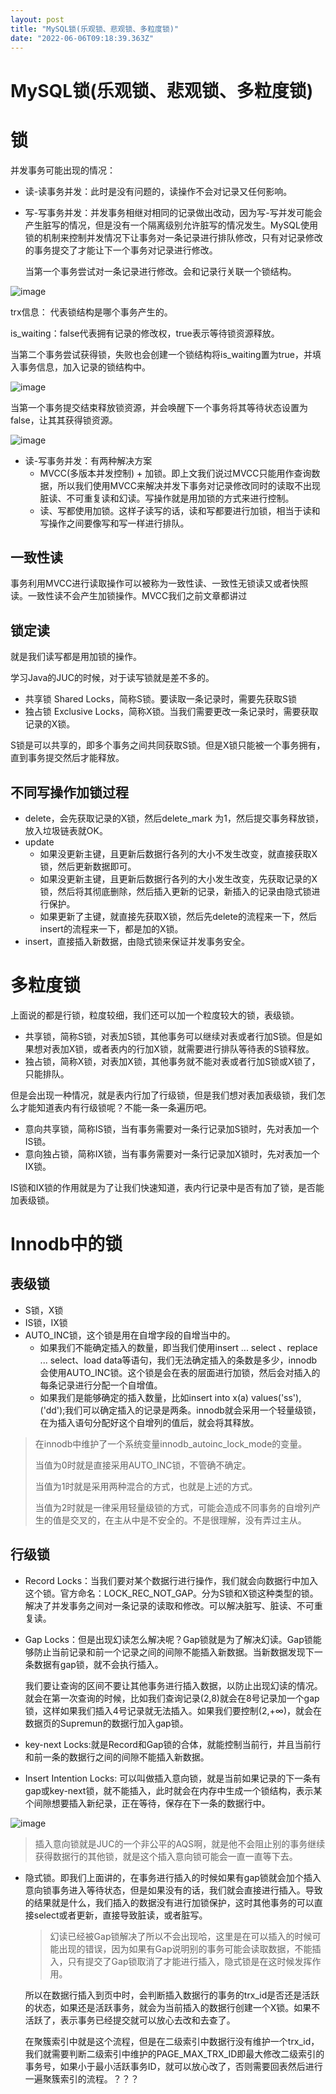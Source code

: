 ```yaml
---
layout: post
title: "MySQL锁(乐观锁、悲观锁、多粒度锁)"
date: "2022-06-06T09:18:39.363Z"
---
```

MySQL锁(乐观锁、悲观锁、多粒度锁)
====================

锁
=

并发事务可能出现的情况：

*   读-读事务并发：此时是没有问题的，读操作不会对记录又任何影响。
    
*   写-写事务并发：并发事务相继对相同的记录做出改动，因为写-写并发可能会产生脏写的情况，但是没有一个隔离级别允许脏写的情况发生。MySQL使用锁的机制来控制并发情况下让事务对一条记录进行排队修改，只有对记录修改的事务提交了才能让下一个事务对记录进行修改。
    
    当第一个事务尝试对一条记录进行修改。会和记录行关联一个锁结构。
    

![image](https://img2022.cnblogs.com/blog/2254995/202206/2254995-20220606094522635-548786765.png)

trx信息： 代表锁结构是哪个事务产生的。

is\_waiting：false代表拥有记录的修改权，true表示等待锁资源释放。

​ 当第二个事务尝试获得锁，失败也会创建一个锁结构将is\_waiting置为true，并填入事务信息，加入记录的锁结构中。

![image](https://img2022.cnblogs.com/blog/2254995/202206/2254995-20220606094526006-401376896.png)

​ 当第一个事务提交结束释放锁资源，并会唤醒下一个事务将其等待状态设置为false，让其其获得锁资源。

![image](https://img2022.cnblogs.com/blog/2254995/202206/2254995-20220606094530874-40562465.png)

*   读-写事务并发：有两种解决方案
    *   MVCC(多版本并发控制) + 加锁。即上文我们说过MVCC只能用作查询数据，所以我们使用MVCC来解决并发下事务对记录修改同时的读取不出现脏读、不可重复读和幻读。写操作就是用加锁的方式来进行控制。
    *   读、写都使用加锁。这样子读写的话，读和写都要进行加锁，相当于读和写操作之间要像写和写一样进行排队。

一致性读
----

事务利用MVCC进行读取操作可以被称为一致性读、一致性无锁读又或者快照读。一致性读不会产生加锁操作。MVCC我们之前文章都讲过

锁定读
---

就是我们读写都是用加锁的操作。

学习Java的JUC的时候，对于读写锁就是差不多的。

*   共享锁 Shared Locks，简称S锁。要读取一条记录时，需要先获取S锁
*   独占锁 Exclusive Locks，简称X锁。当我们需要更改一条记录时，需要获取记录的X锁。

S锁是可以共享的，即多个事务之间共同获取S锁。但是X锁只能被一个事务拥有，直到事务提交然后才能释放。

不同写操作加锁过程
---------

*   delete，会先获取记录的X锁，然后delete\_mark 为1，然后提交事务释放锁，放入垃圾链表就OK。
*   update
    *   如果没更新主键，且更新后数据行各列的大小不发生改变，就直接获取X锁，然后更新数据即可。
    *   如果没更新主键，且更新后数据行各列的大小发生改变，先获取记录的X锁，然后将其彻底删除，然后插入更新的记录，新插入的记录由隐式锁进行保护。
    *   如果更新了主键，就直接先获取X锁，然后先delete的流程来一下，然后insert的流程来一下，都是加的X锁。
*   insert，直接插入新数据，由隐式锁来保证并发事务安全。

多粒度锁
====

上面说的都是行锁，粒度较细，我们还可以加一个粒度较大的锁，表级锁。

*   共享锁，简称S锁，对表加S锁，其他事务可以继续对表或者行加S锁。但是如果想对表加X锁，或者表内的行加X锁，就需要进行排队等待表的S锁释放。
*   独占锁，简称X锁，对表加X锁，其他事务就不能对表或者行加S锁或X锁了，只能排队。

但是会出现一种情况，就是表内行加了行级锁，但是我们想对表加表级锁，我们怎么才能知道表内有行级锁呢？不能一条一条遍历吧。

*   意向共享锁，简称IS锁，当有事务需要对一条行记录加S锁时，先对表加一个IS锁。
*   意向独占锁，简称IX锁，当有事务需要对一条行记录加X锁时，先对表加一个IX锁。

IS锁和IX锁的作用就是为了让我们快速知道，表内行记录中是否有加了锁，是否能加表级锁。

Innodb中的锁
=========

表级锁
---

*   S锁，X锁
*   IS锁，IX锁
*   AUTO\_INC锁，这个锁是用在自增字段的自增当中的。
    *   如果我们不能确定插入的数量，即当我们使用insert ... select 、replace ... select、load data等语句，我们无法确定插入的条数是多少，innodb会使用AUTO\_INC锁。这个锁是会在表的层面进行加锁，然后会对插入的每条记录进行分配一个自增值。
    *   如果我们是能够确定的插入数量，比如insert into x(a) values('ss'),('dd');我们可以确定插入的记录是两条。innodb就会采用一个轻量级锁，在为插入语句分配好这个自增列的值后，就会将其释放。

> 在innodb中维护了一个系统变量innodb\_autoinc\_lock\_mode的变量。
> 
> 当值为0时就是直接采用AUTO\_INC锁，不管确不确定。
> 
> 当值为1时就是采用两种混合的方式，也就是上述的方式。
> 
> 当值为2时就是一律采用轻量级锁的方式，可能会造成不同事务的自增列产生的值是交叉的，在主从中是不安全的。不是很理解，没有弄过主从。

行级锁
---

*   Record Locks：当我们要对某个数据行进行操作，我们就会向数据行中加入这个锁。官方命名：LOCK\_REC\_NOT\_GAP。分为S锁和X锁这种类型的锁。解决了并发事务之间对一条记录的读取和修改。可以解决脏写、脏读、不可重复读。
    
*   Gap Locks：但是出现幻读怎么解决呢？Gap锁就是为了解决幻读。Gap锁能够防止当前记录和前一个记录之间的间隙不能插入新数据。当新数据发现下一条数据有gap锁，就不会执行插入。
    
    我们要让查询的区间不要让其他事务进行插入数据，以防止出现幻读的情况。就会在第一次查询的时候，比如我们查询记录(2,8)就会在8号记录加一个gap锁，这样如果我们插入4号记录就无法插入。如果我们要控制(2,+∞)，就会在数据页的Supremun的数据行加入gap锁。
    
*   key-next Locks:就是Record和Gap锁的合体，就能控制当前行，并且当前行和前一条的数据行之间的间隙不能插入新数据。
    
*   Insert Intention Locks: 可以叫做插入意向锁，就是当前如果记录的下一条有gap或key-next锁，就不能插入，此时就会在内存中生成一个锁结构，表示某个间隙想要插入新纪录，正在等待，保存在下一条的数据行中。
    

![image](https://img2022.cnblogs.com/blog/2254995/202206/2254995-20220606094539645-1164667981.png)

> 插入意向锁就是JUC的一个非公平的AQS啊，就是他不会阻止别的事务继续获得数据行的其他锁，就是这个插入意向锁可能会一直一直等下去。

*   隐式锁。即我们上面讲的，在事务进行插入的时候如果有gap锁就会加个插入意向锁事务进入等待状态，但是如果没有的话，我们就会直接进行插入。导致的结果就是什么，我们插入的数据没有进行加锁保护，这时其他事务的可以直接select或者更新，直接导致脏读，或者脏写。
    
    > 幻读已经被Gap锁解决了所以不会出现哈，这里是在可以插入的时候可能出现的错误，因为如果有Gap说明别的事务可能会读取数据，不能插入，只有提交了Gap锁取消了才能进行插入，隐式锁是在这时候发挥作用。
    
    所以在数据行插入到页中时，会判断插入数据行的事务的trx\_id是否还是活跃的状态，如果还是活跃事务，就会为当前插入的数据行创建一个X锁。如果不活跃了，表示事务已经提交就可以放心去改和去查了。
    
    在聚簇索引中就是这个流程，但是在二级索引中数据行没有维护一个trx\_id，我们就需要判断二级索引中维护的PAGE\_MAX\_TRX\_ID即最大修改二级索引的事务号，如果小于最小活跃事务ID，就可以放心改了，否则需要回表然后进行一遍聚簇索引的流程。？？？